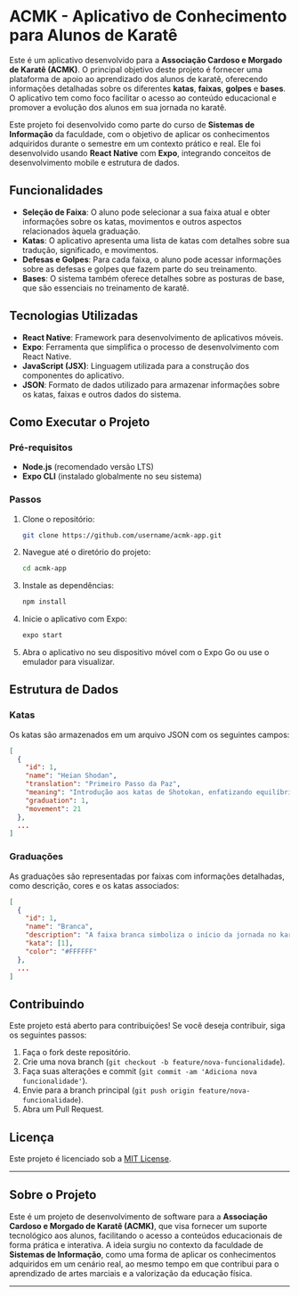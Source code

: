 
# ACMK - Aplicativo de Conhecimento para Alunos de Karatê

Este é um aplicativo desenvolvido para a **Associação Cardoso e Morgado de Karatê (ACMK)**. O principal objetivo deste projeto é fornecer uma plataforma de apoio ao aprendizado dos alunos de karatê, oferecendo informações detalhadas sobre os diferentes **katas**, **faixas**, **golpes** e **bases**. O aplicativo tem como foco facilitar o acesso ao conteúdo educacional e promover a evolução dos alunos em sua jornada no karatê.

Este projeto foi desenvolvido como parte do curso de **Sistemas de Informação** da faculdade, com o objetivo de aplicar os conhecimentos adquiridos durante o semestre em um contexto prático e real. Ele foi desenvolvido usando **React Native** com **Expo**, integrando conceitos de desenvolvimento mobile e estrutura de dados.

## Funcionalidades

- **Seleção de Faixa**: O aluno pode selecionar a sua faixa atual e obter informações sobre os katas, movimentos e outros aspectos relacionados àquela graduação.
- **Katas**: O aplicativo apresenta uma lista de katas com detalhes sobre sua tradução, significado, e movimentos.
- **Defesas e Golpes**: Para cada faixa, o aluno pode acessar informações sobre as defesas e golpes que fazem parte do seu treinamento.
- **Bases**: O sistema também oferece detalhes sobre as posturas de base, que são essenciais no treinamento de karatê.

## Tecnologias Utilizadas

- **React Native**: Framework para desenvolvimento de aplicativos móveis.
- **Expo**: Ferramenta que simplifica o processo de desenvolvimento com React Native.
- **JavaScript (JSX)**: Linguagem utilizada para a construção dos componentes do aplicativo.
- **JSON**: Formato de dados utilizado para armazenar informações sobre os katas, faixas e outros dados do sistema.

## Como Executar o Projeto

### Pré-requisitos

- **Node.js** (recomendado versão LTS)
- **Expo CLI** (instalado globalmente no seu sistema)

### Passos

1. Clone o repositório:
   ```bash
   git clone https://github.com/username/acmk-app.git
   ```

2. Navegue até o diretório do projeto:
   ```bash
   cd acmk-app
   ```

3. Instale as dependências:
   ```bash
   npm install
   ```

4. Inicie o aplicativo com Expo:
   ```bash
   expo start
   ```

5. Abra o aplicativo no seu dispositivo móvel com o Expo Go ou use o emulador para visualizar.

## Estrutura de Dados

### Katas

Os katas são armazenados em um arquivo JSON com os seguintes campos:

```json
[
  {
    "id": 1,
    "name": "Heian Shodan",
    "translation": "Primeiro Passo da Paz",
    "meaning": "Introdução aos katas de Shotokan, enfatizando equilíbrio e controle.",
    "graduation": 1,
    "movement": 21
  },
  ...
]
```

### Graduações

As graduações são representadas por faixas com informações detalhadas, como descrição, cores e os katas associados:

```json
[
  {
    "id": 1,
    "name": "Branca",
    "description": "A faixa branca simboliza o início da jornada no karatê. O aluno ainda não possui conhecimento das técnicas, mas está pronto para aprender e absorver os ensinamentos do dojo.",
    "kata": [1],
    "color": "#FFFFFF"
  },
  ...
]
```

## Contribuindo

Este projeto está aberto para contribuições! Se você deseja contribuir, siga os seguintes passos:

1. Faça o fork deste repositório.
2. Crie uma nova branch (`git checkout -b feature/nova-funcionalidade`).
3. Faça suas alterações e commit (`git commit -am 'Adiciona nova funcionalidade'`).
4. Envie para a branch principal (`git push origin feature/nova-funcionalidade`).
5. Abra um Pull Request.

## Licença

Este projeto é licenciado sob a [MIT License](LICENSE).

---

## Sobre o Projeto

Este é um projeto de desenvolvimento de software para a **Associação Cardoso e Morgado de Karatê (ACMK)**, que visa fornecer um suporte tecnológico aos alunos, facilitando o acesso a conteúdos educacionais de forma prática e interativa. A ideia surgiu no contexto da faculdade de **Sistemas de Informação**, como uma forma de aplicar os conhecimentos adquiridos em um cenário real, ao mesmo tempo em que contribui para o aprendizado de artes marciais e a valorização da educação física.

---

